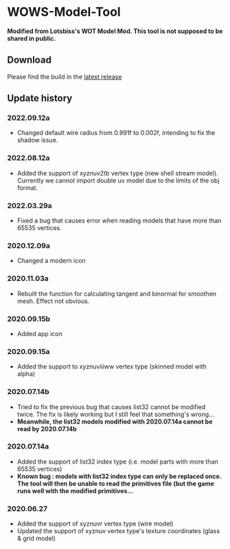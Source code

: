 # WOWS-Model-Tool

**Modified from Lotsbiss's WOT Model Mod. This tool is not supposed to be shared in public.**

## Download
Please find the build in the [latest release](https://github.com/SEA-group/WoT-Model-Tool-WoWS-Refit-EN/releases)

## Update history

### 2022.09.12a
* Changed default wire radius from 0.991f to 0.002f, intending to fix the shadow issue.

### 2022.08.12a
* Added the support of xyznuv2tb vertex type (new shell stream model). Currently we cannot import double uv model due to the limits of the obj format.

### 2022.03.29a
* Fixed a bug that causes error when reading models that have more than 65535 vertices.

### 2020.12.09a
* Changed a modern icon

### 2020.11.03a
* Rebuilt the function for calculating tangent and binormal for smoothen mesh. Effect not obvious.

### 2020.09.15b
* Added app icon

### 2020.09.15a
* Added the support to xyznuviiiww vertex type (skinned model with alpha)

### 2020.07.14b
* Tried to fix the previous bug that causes list32 cannot be modified twice. The fix is likely working but I still feel that something's wrong...
* **Meanwhile, the list32 models modified with 2020.07.14a cannot be read by 2020.07.14b**

### 2020.07.14a
* Added the support of list32 index type (i.e. model parts with more than 65535 vertices)
* **Known bug : models with list32 index type can only be replaced once. The tool will then be unable to read the primitives file (but the game runs well with the modified primitives...**

### 2020.06.27
* Added the support of xyznuvr vertex type (wire model)
* Updated the support of xyznuv vertex type's texture coordinates (glass & grid model)